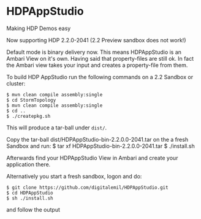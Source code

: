 HDPAppStudio
============

Making HDP Demos easy


Now supporting HDP 2.2.0-2041 (2.2 Preview sandbox does not work!)

Default mode is binary delivery now. This means HDPAppStudio is an Ambari View on it's own. 
Having said that property-files are still ok. In fact the Ambari view takes your input and creates a property-file from them.

To build HDP AppStudio run the following commands on a 2.2 Sandbox or cluster:
```
$ mvn clean compile assembly:single
$ cd StormTopology
$ mvn clean compile assembly:single
$ cd ..
$ ./createpkg.sh
```

This will produce a tar-ball under ``dist/``.

Copy the tar-ball dist/HDPAppStudio-bin-2.2.0.0-2041.tar on the a fresh Sandbox
and run: 
    $ tar xf HDPAppStudio-bin-2.2.0.0-2041.tar
    $ ./install.sh

Afterwards find your HDPAppStudio View in Ambari and create your application there. 
 
Alternatively you start a fresh sandbox, logon and do:
```
$ git clone https://github.com/digitalemil/HDPAppStudio.git
$ cd HDPAppStudio
$ sh ./install.sh
```
and follow the output



